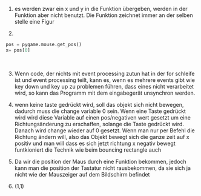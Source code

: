 1. es werden zwar ein x und y in die Funktion übergeben, werden in der Funktion aber nicht benutzt. Die Funktion zeichnet immer an der selben stelle eine Figur <br>

2. 
````python
pos = pygame.mouse.get_pos()
x= pos[0]
````
<br>

3. Wenn code, der nichts mit event processing zutun hat in der for schleife ist und event processing teilt, kann es, wenn es mehrere events gibt wie key down und key up zu problemen führen, dass eines nicht verarbeitet wird, so kann das Programm mit dem eingabegerät unsynchron werden. <br>

4. wenn keine taste gedrückt wird, soll das objekt sich nicht bewegen, dadurch muss die change variable 0 sein. Wenn eine Taste gedrückt wird wird diese Variable auf einen pos/negativen wert gesetzt um eine Richtungsänderung zu erschaffen, solange die Taste gedrückt wird. Danach wird change wieder auf 0 gesetzt. Wenn man nur per Befehl die Richtung ändern will, also das Objekt bewegt sich die ganze zeit auf x positiv und man will dass es sich jetzt richtung x negativ bewegt funtkioniert die Technik wie beim bouncing rectangle auch<br>

5. Da wir die position der Maus durch eine Funktion bekommen, jedoch kann man die position der Tastatur nicht rausbekommen, da sie sich ja nicht wie der Mauszeiger auf dem Bildschirm befindet <br>

6. (1,1)